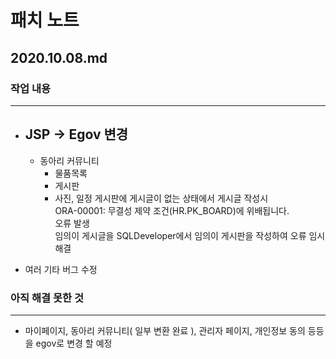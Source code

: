 # 패치 노트
## 2020.10.08.md
###  작업 내용
---
  
- JSP -> Egov 변경
  -
  
  - 동아리 커뮤니티  
      - 물품목록
      - 게시판
      - 사진, 일정 게시판에 게시글이 없는 상태에서 게시글 작성시   
	      ORA-00001: 무결성 제약 조건(HR.PK_BOARD)에 위배됩니다.  
	      오류 발생   
	      임의이 게시글을 SQLDeveloper에서 임의이 게시판을 작성하여 오류 임시 해결   
  
 - 여러 기타 버그 수정
     
### 아직 해결 못한 것
---


-  마이페이지, 동아리 커뮤니티( 일부 변환 완료 ), 관리자 페이지, 개인정보 동의 등등을 egov로 변경 할 예정

